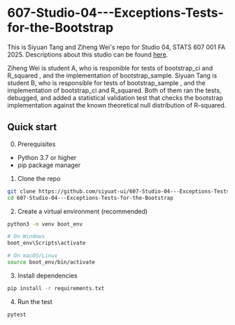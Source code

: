# 607-Studio-04---Exceptions-Tests-for-the-Bootstrap

This is Siyuan Tang and Ziheng Wei's repo for Studio 04, STATS 607 001 FA 2025. Descriptions about this studio can be found [here](https://github.com/siyuat-ui/607-Studio-04---Exceptions-Tests-for-the-Bootstrap/blob/main/Studio%2004%20-%20Exceptions%20%26%20Tests%20for%20the%20Bootstrap.pdf).

Ziheng Wei is student A, who is responible for tests of bootstrap_ci and R_squared , and the implementation of bootstrap_sample. Siyuan Tang is student B, who is responsible for tests of bootstrap_sample , and the implementation of bootstrap_ci and R_squared. Both of them ran the tests, debugged, and added a statistical validation test that checks the bootstrap implementation against the known theoretical null distribution of R-squared.

## Quick start

0. Prerequisites
- Python 3.7 or higher
- pip package manager

1. Clone the repo

```bash
git clone https://github.com/siyuat-ui/607-Studio-04---Exceptions-Tests-for-the-Bootstrap.git
cd 607-Studio-04---Exceptions-Tests-for-the-Bootstrap
```

2. Create a virtual environment (recommended)

```bash
python3 -m venv boot_env

# On Windows
boot_env\Scripts\activate

# On macOS/Linux
source boot_env/bin/activate
```

3. Install dependencies

```bash
pip install -r requirements.txt
```

4. Run the test
```bash
pytest
```